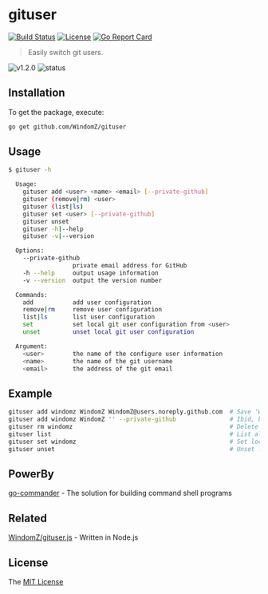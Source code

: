 # gituser
[![Build Status](https://travis-ci.org/WindomZ/gituser.svg?branch=master)](https://travis-ci.org/WindomZ/gituser)
[![License](https://img.shields.io/badge/license-MIT-green.svg)](https://opensource.org/licenses/MIT)
[![Go Report Card](https://goreportcard.com/badge/github.com/WindomZ/gituser)](https://goreportcard.com/report/github.com/WindomZ/gituser)

> Easily switch git users.

![v1.2.0](https://img.shields.io/badge/version-v1.2.0-blue.svg)
![status](https://img.shields.io/badge/status-stable-green.svg)

## Installation

To get the package, execute:

```bash
go get github.com/WindomZ/gituser
```

## Usage
```bash
$ gituser -h

  Usage:
    gituser add <user> <name> <email> [--private-github]
    gituser (remove|rm) <user>
    gituser (list|ls)
    gituser set <user> [--private-github]
    gituser unset
    gituser -h|--help
    gituser -v|--version

  Options:
    --private-github
                  private email address for GitHub
    -h --help     output usage information
    -v --version  output the version number

  Commands:
    add           add user configuration
    remove|rm     remove user configuration
    list|ls       list user configuration
    set           set local git user configuration from <user>
    unset         unset local git user configuration

  Argument:
    <user>        the name of the configure user information
    <name>        the name of the git username
    <email>       the address of the git email
```

## Example

```bash
gituser add windomz WindomZ WindomZ@users.noreply.github.com  # Save 'WindomZ' into configuration file
gituser add windomz WindomZ '' --private-github               # Ibid, but email is GitHub privacy address
gituser rm windomz                                            # Delete 'WindomZ' from configuration file
gituser list                                                  # List all saved users
gituser set windomz                                           # Set local git user and email
gituser unset                                                 # Unset local git user and email
```

## PowerBy

[go-commander](https://github.com/WindomZ/go-commander) - The solution for building command shell programs

## Related

[WindomZ/gituser.js](https://github.com/WindomZ/gituser.js) - Written in Node.js

## License

The [MIT License](https://github.com/WindomZ/gituser/blob/dev/LICENSE)
